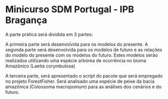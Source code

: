 # Minicurso SDM Portugal - IPB Bragança
 
 A parte prática será dividida em 3 partes:
 
 A primeira parte será desenvolvida para os modelos do presente.
 A segunda parte será desenvolvida para os modelos de futuro e as relações do modelo do presente com os modelos do futuro.
 Estes modelos serão realizados utilizando uma espécie arbórea de ocorrência no bioma Amazônico (Laetia corymbulosa)
 
 A terceira parte, será apresentado o script do pacote que será empregado no projeto ForestFisher.
 Será analisado uma espécie de peixe da bacia amazônica (Colossoma macropomum) para as análises dos cenários e do futuro.
